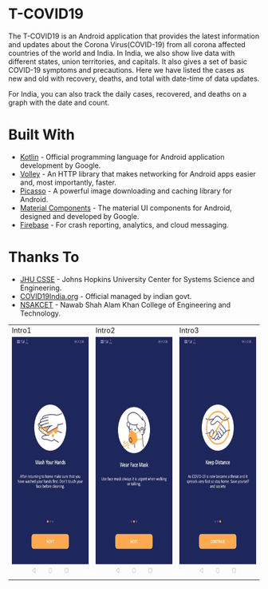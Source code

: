 # T-COVID19
The T-COVID19 is an Android application that provides the latest information and updates about the Corona Virus(COVID-19) from all corona affected countries of the world and India. In India, we also show live data with different states, union territories, and capitals. It also gives a set of basic COVID-19 symptoms and precautions. Here we have listed the cases as new and old with recovery, deaths, and total with date-time of data updates. 

For India, you can also track the daily cases, recovered, and deaths on a graph with the date and count. 

<h1>Built With</h1>
<ul>
<li><a href="https://kotlinlang.org/">Kotlin</a> - Official programming language for Android application development by Google.</li>
<li><a href="https://github.com/google/volley">Volley</a> - An HTTP library that makes networking for Android apps easier and, most importantly, faster.</li>
<li><a href="https://square.github.io/picasso/">Picasso</a> - A powerful image downloading and caching library for Android.</li>
<li><a href="https://material.io/components">Material Components</a> - The material UI components for Android, designed and developed by Google.</li>
<li><a href="https://firebase.google.com/">Firebase</a> - For crash reporting, analytics, and cloud messaging.</li>
</ul>

<h1>Thanks To</h1>
<ul>
<li><a href="https://github.com/CSSEGISandData/COVID-19">JHU CSSE</a> - Johns Hopkins University Center for Systems Science and Engineering.</li>
<li><a href="https://api.covid19india.org/">COVID19India.org</a> - Official managed by indian govt.</li>
<li><a href="http://www.nsakcet.ac.in/">NSAKCET</a> - Nawab Shah Alam Khan College of Engineering and Technology.</li>
</ul>

<table>
  <tr>
    <td>Intro1</td>
     <td>Intro2</td>
     <td>Intro3</td>
  </tr>
  <tr>
    <td><img src="/screenshot/s1.JPEG" width=270 height=480></td>
    <td><img src="screenshot/s2.jpeg" width=270 height=480></td>
    <td><img src="screenshot/s3.jpeg" width=270 height=480></td>
  </tr>
</table>
